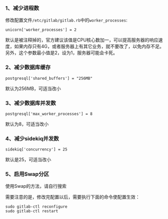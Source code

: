 ### 1、减少进程数

修改配置文件`/etc/gitlab/gitlab.rb`中的`worker_processes`:

```
unicorn['worker_processes'] = 2
```

默认是被注释掉的，官方建议该值是CPU核心数加一，可以提高服务器的响应速度，如果内存只有4G，或者服务器上有其它业务，就不要改了，以免内存不足。另外，这个参数最小值是2，设为1，服务器可能会卡死。

### 2、减少数据库缓存

```
postgresql['shared_buffers'] = "256MB"
```

默认为256MB，可适当改小

### 3、减少数据库并发数

```
postgresql['max_worker_processes'] = 8
```

默认为8，可适当改小

### 4、减少sidekiq并发数

```
sidekiq['concurrency'] = 25
```

默认是25，可适当改小

### 5、启用Swap分区

使用Swap的方法，请自行搜索

需要注意的是，修改完配置以后，需要执行下面的命令使配置生效：

```
sudo gitlab-ctl reconfigure
sudo gitlab-ctl restart
```

